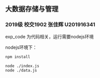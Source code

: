 ## 大数据存储与管理
### 2019级 校交1902 张佳辉 U201916341

exp_code 为代码相关，运行需要nodejs环境

nodejs环境下：
```sh
npm install

node ./index.js
node ./data.js
```